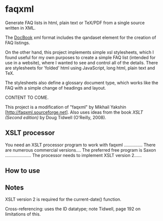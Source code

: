 faqxml
======

Generate FAQ lists in html, plain text or TeX/PDF from a single source written in XML.

The [DocBook](http://sourceforge.net/projects/docbook/) xml format includes the qandaset element for the creation of FAQ listings. 

On the other hand, this project implements simple xsl stylesheets, which I found useful for my own purposes to create a simple FAQ list (intended for use in a website), where I wanted to see and control all of the details. There are stylesheets for 'folded' html using JavaScript, long html, plain text and TeX. 

The stylesheets also define a glossary document type, which works like the FAQ with a simple change of headings and layout.

CONTENT TO COME.

This project is a modification of "faqxml" by Mikhail Yakshin [http://faqxml.sourceforge.net]. Also uses ideas from the book *XSLT (Second edition)* by Doug Tidwell (O'Reilly, 2008).


XSLT processor
--------------

You need an XSLT processor program to work with faqxml ............... There are numerous commercial versions.... The preferred free program is Saxon ..................... The processor needs to implement XSLT version 2......


How to use
----------




Notes
-----

XSLT version 2 is required for the current-date() function.

Cross-referencing: uses the ID datatype; note Tidwell, page 192 on limitations of this.